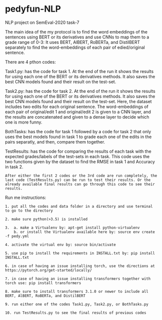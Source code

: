 # pedyfun-NLP
NLP project on SemEval-2020 task-7

The main idea of the my protocol is to find the word embeddings of the sentences using BERT or its derivatives and use CNNs to map them to a grade range of 0-3:
	It uses BERT, AlBERT, RoBERTa, and DistilBERT separately to find the word-embeddings of each pair of 	edied/original sentence.

There are 4 pthon codes:

Task1.py:	has the code for task 1. At the end of the run it shows the results for using each one of the BERT or its derivatives methods. It also saves the best CNN models found and their result on the test-set.

Task2.py:	has the code for task 2. At the end of the run it shows the results for using each one of the BERT or its derivatives methods. It also saves the best CNN models found and their result on the test-set. Here, the dataset includes two edits for each original sentence. The word-embeddings of each pair of original/edit 1 and original/edit 2 is given to a CNN layer, and the results are concatenated and given to a dense layer to decide which one is more funny.

BothTasks:	has the code for task 1 followed by a code for task 2 that only uses the best models found in task 1 to grade each one of the edits in the pairs separatly, and then, compare them together.

TestResults:	has the code for comparing the results of each task with the expected grades/labels of the test-sets in each task. This code uses the two functions given by the dataset to find the RMSE in task 1 and Accuracy in task 2.

	After either the first 2 codes or the 3rd code are run completely, the last code (TestResults.py) can be run to test their results. Or the already available final results can go through this code to see their results.


Run me instructions:
	
	1. put all the codes and data folder in a directory and use terminal to go to the directory
	
	2. make sure python(>3.5) is installed 
	
	3.	a. make a Virtualenv by: apt-get install python-virtualenv
		b. or install the Virtualenv available here by: source env create -f pedy.yml
	
	4. activate the virtual env by: source bin/activate
	
	5. use pip to install the requirements in INSTALL.txt by: pip install INSTALL.txt
	
	6. in case of having an issue installing torch, use the directions at https://pytorch.org/get-started/locally/
	
	7. in case of having an issue installing transformers together with torch use: pip install transformers
	
	8. make sure to install transformers 3.1.0 or newer to include all BERT, AlBERT, RoBERTa, and DistilBERT
	
	9. run either one of the codes Task1.py, Task2.py, or BothTasks.py
	
	10. run TestResults.py to see the final results of previous codes
